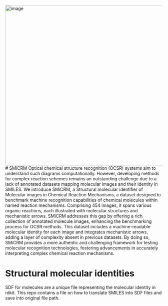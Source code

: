 <img width="512" alt="image" src="https://github.com/ting2025/SMiCRM/assets/147067583/fa1f9b5f-cc4e-4023-901b-dbb64e885407">
# SMiCRM
Optical chemical structure recognition (OCSR) systems aim to understand such diagrams computationally. However, developing methods for complex reaction schemes remains an outstanding challenge due to a lack of annotated datasets mapping molecular images and their identity in SMILES. We introduce SMiCRM, a Structural molecular identifier of Molecular images in Chemical Reaction Mechanisms, a dataset designed to benchmark machine recognition capabilities of chemical molecules within named reaction mechanisms. Comprising 454 images, it spans various organic reactions, each illustrated with molecular structures and mechanistic arrows. SMiCRM addresses this gap by offering a rich collection of annotated molecule images, enhancing the benchmarking process for OCSR methods. This dataset includes a machine-readable molecular identity for each image and integrates mechanistic arrows, adding a layer of complexity absent in previous datasets. By doing so, SMiCRM provides a more authentic and challenging framework for testing molecular recognition technologies, fostering advancements in accurately interpreting complex chemical reaction mechanisms.

# Structural molecular identities
SDF for molecules are a unique file representing the molecular identity in rdkit. This repo contains a file on how to translate SMILES into SDF files and save into original file path.
